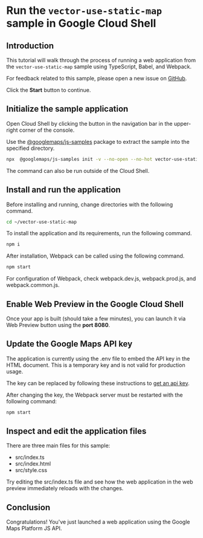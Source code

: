 # Run the `vector-use-static-map` sample in Google Cloud Shell

<walkthrough-tutorial-duration duration="10"/>

## Introduction

This tutorial will walk through the process of running a web application from
the `vector-use-static-map` sample using TypeScript, Babel, and Webpack.

For feedback related to this sample, please open a new issue on
[GitHub](https://github.com/googlemaps/js-samples/issues).

Click the **Start** button to continue.

## Initialize the sample application

Open Cloud Shell by clicking the
<walkthrough-cloud-shell-icon></walkthrough-cloud-shell-icon> button in the
navigation bar in the upper-right corner of the console.

Use the [@googlemaps/js-samples](https://www.npmjs.com/package/@googlemaps/js-samples) package to
extract the sample into the specified directory.

```bash
npx  @googlemaps/js-samples init -v --no-open --no-hot vector-use-static-map ~/vector-use-static-map
```

The command can also be run outside of the Cloud Shell.

## Install and run the application

Before installing and running, change directories with the following command.

```bash
cd ~/vector-use-static-map
```

To install the application and its requirements, run the following command.

```bash
npm i
```

After installation, Webpack can be called using the following command.

```bash
npm start
```

For configuration of Webpack, check
<walkthrough-editor-open-file filePath="vector-use-static-map/webpack.dev.js">webpack.dev.js</walkthrough-editor-open-file>,
<walkthrough-editor-open-file filePath="vector-use-static-map/webpack.prod.js">webpack.prod.js</walkthrough-editor-open-file>,
and
<walkthrough-editor-open-file filePath="vector-use-static-map/webpack.common.js">webpack.common.js</walkthrough-editor-open-file>.

## Enable Web Preview in the Google Cloud Shell

Once your app is built (should take a few minutes), you can launch it via
<walkthrough-spotlight-pointer target="cloudshell" spotlightId="devshell-web-preview-button">Web
Preview button</walkthrough-spotlight-pointer> using the **port 8080**.

## Update the Google Maps API key

The application is currently using the
<walkthrough-editor-open-file filePath="vector-use-static-map/.env">.env</walkthrough-editor-open-file>
file to embed the API key in the HTML document. This is a temporary key and is
not valid for production usage.

The key can be replaced by following these instructions to
[get an api key](https://developers.google.com/maps/documentation/javascript/get-api-key).

After changing the key, the Webpack server must be restarted with the following
command:

```bash
npm start
```

## Inspect and edit the application files

There are three main files for this sample:

*   <walkthrough-editor-open-file filePath="vector-use-static-map/src/index.ts">src/index.ts</walkthrough-editor-open-file>
*   <walkthrough-editor-open-file filePath="vector-use-static-map/src/index.html">src/index.html</walkthrough-editor-open-file>
*   <walkthrough-editor-open-file filePath="vector-use-static-map/src/style.css">src/style.css</walkthrough-editor-open-file>

Try editing the <walkthrough-editor-open-file filePath="vector-use-static-map/src/index.ts">src/index.ts</walkthrough-editor-open-file> file and see how the web application in the web preview immediately reloads with the changes.

## Conclusion

<walkthrough-conclusion-trophy></walkthrough-conclusion-trophy>

Congratulations! You've just launched a web application using the Google Maps
Platform JS API.
